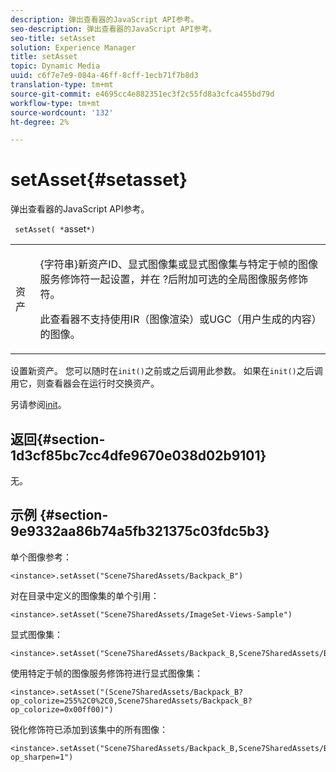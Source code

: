 ```yaml
---
description: 弹出查看器的JavaScript API参考。
seo-description: 弹出查看器的JavaScript API参考。
seo-title: setAsset
solution: Experience Manager
title: setAsset
topic: Dynamic Media
uuid: c6f7e7e9-084a-46ff-8cff-1ecb71f7b8d3
translation-type: tm+mt
source-git-commit: e4695cc4e882351ec3f2c55fd8a3cfca455bd79d
workflow-type: tm+mt
source-wordcount: '132'
ht-degree: 2%

---
```



# setAsset{#setasset}

弹出查看器的JavaScript API参考。

` setAsset( *`asset`*)`

<table id="table_896DFF34A68A403DB93A6D597461A573"> 
 <tbody> 
  <tr> 
   <td colname="col1"> <p> <span class="codeph"> <span class="varname"> 资产</span> </span> </p> </td> 
   <td colname="col2"> <p>{<span class="codeph">字符串</span>}新资产ID、显式图像集或显式图像集与特定于帧的图像服务修饰符一起设置，并在<span class="codeph"> ?</span>后附加可选的全局图像服务修饰符。 </p> <p> 此查看器不支持使用IR（图像渲染）或UGC（用户生成的内容）的图像。 </p> </td> 
  </tr> 
 </tbody> 
</table>

设置新资产。 您可以随时在`init()`之前或之后调用此参数。 如果在`init()`之后调用它，则查看器会在运行时交换资产。

另请参阅[init](../../../c-html5-s7-aem-asset-viewers/c-html5-flyout-viewer-20-about/c-html5-flyout-viewer-20-javascriptapiref/r-html5-flyout-viewer-20-javascriptapiref-init.md#reference-8651640683fc4a538bfb660709d1a463)。

## 返回{#section-1d3cf85bc7cc4dfe9670e038d02b9101}

无。

## 示例 {#section-9e9332aa86b74a5fb321375c03fdc5b3}

单个图像参考：

```
<instance>.setAsset("Scene7SharedAssets/Backpack_B")
```

对在目录中定义的图像集的单个引用：

```
<instance>.setAsset("Scene7SharedAssets/ImageSet-Views-Sample")
```

显式图像集：

```
<instance>.setAsset("Scene7SharedAssets/Backpack_B,Scene7SharedAssets/Backpack_C")
```

使用特定于帧的图像服务修饰符进行显式图像集：

```
<instance>.setAsset("(Scene7SharedAssets/Backpack_B?op_colorize=255%2C0%2C0,Scene7SharedAssets/Backpack_B?op_colorize=0x00ff00)")
```

锐化修饰符已添加到该集中的所有图像：

```
<instance>.setAsset("Scene7SharedAssets/Backpack_B,Scene7SharedAssets/Backpack_C?op_sharpen=1")
```


